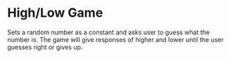 # High/Low Game
Sets a random number as a constant and asks user to guess what the number is. The game will give responses of higher and lower until the user guesses right or gives up.
